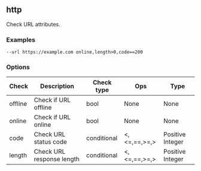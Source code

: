## http

Check URL attributes.

### Examples

```
--url https://example.com online,length>0,code==200
```

### Options

| Check | Description | Check type | Ops | Type |
|--------------|-----------|------------|------------|------------|
| offline | Check if URL offline | bool | None | None |
| online | Check if URL online | bool | None | None |
| code | Check URL status code | conditional | <,<=,==,>=,> | Positive Integer |
| length | Check URL response length | conditional | <,<=,==,>=,> | Positive Integer |